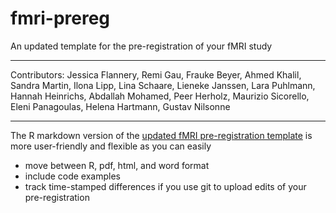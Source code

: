 # fmri-prereg

An updated template for the pre-registration of your fMRI study

*** 
Contributors: Jessica Flannery, Remi Gau, Frauke Beyer, Ahmed Khalil, Sandra Martin, Ilona Lipp,  Lina Schaare,
Lieneke Janssen, Lara Puhlmann, Hannah Heinrichs, Abdallah Mohamed, Peer Herholz, Maurizio Sicorello, Eleni Panagoulas, Helena Hartmann, Gustav Nilsonne
***

The R markdown version of the [updated fMRI pre-registration template](https://docs.google.com/document/d/1EXS6UeCvOL_nzo5P_iCIPug_P-ZmzkdNfvbYPYJnEkg/edit#) is more user-friendly and flexible as you can easily
- move between R, pdf, html, and word format
- include code examples
- track time-stamped differences if you use git to upload edits of your pre-registration
